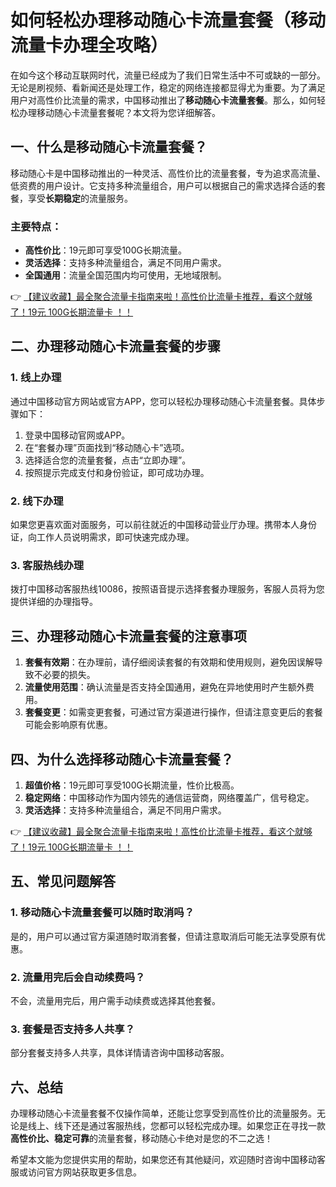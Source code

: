 # 如何轻松办理移动随心卡流量套餐（移动流量卡办理全攻略）

在如今这个移动互联网时代，流量已经成为了我们日常生活中不可或缺的一部分。无论是刷视频、看新闻还是处理工作，稳定的网络连接都显得尤为重要。为了满足用户对高性价比流量的需求，中国移动推出了**移动随心卡流量套餐**。那么，如何轻松办理移动随心卡流量套餐呢？本文将为您详细解答。

## 一、什么是移动随心卡流量套餐？

移动随心卡是中国移动推出的一种灵活、高性价比的流量套餐，专为追求高流量、低资费的用户设计。它支持多种流量组合，用户可以根据自己的需求选择合适的套餐，享受**长期稳定**的流量服务。

### 主要特点：
- **高性价比**：19元即可享受100G长期流量。
- **灵活选择**：支持多种流量组合，满足不同用户需求。
- **全国通用**：流量全国范围内均可使用，无地域限制。

👉 [【建议收藏】最全聚合流量卡指南来啦！高性价比流量卡推荐，看这个就够了！19元 100G长期流量卡 ！！](https://bit.ly/Liuliangka)

## 二、办理移动随心卡流量套餐的步骤

### 1. 线上办理
通过中国移动官方网站或官方APP，您可以轻松办理移动随心卡流量套餐。具体步骤如下：
1. 登录中国移动官网或APP。
2. 在“套餐办理”页面找到“移动随心卡”选项。
3. 选择适合您的流量套餐，点击“立即办理”。
4. 按照提示完成支付和身份验证，即可成功办理。

### 2. 线下办理
如果您更喜欢面对面服务，可以前往就近的中国移动营业厅办理。携带本人身份证，向工作人员说明需求，即可快速完成办理。

### 3. 客服热线办理
拨打中国移动客服热线10086，按照语音提示选择套餐办理服务，客服人员将为您提供详细的办理指导。

## 三、办理移动随心卡流量套餐的注意事项

1. **套餐有效期**：在办理前，请仔细阅读套餐的有效期和使用规则，避免因误解导致不必要的损失。
2. **流量使用范围**：确认流量是否支持全国通用，避免在异地使用时产生额外费用。
3. **套餐变更**：如需变更套餐，可通过官方渠道进行操作，但请注意变更后的套餐可能会影响原有优惠。

## 四、为什么选择移动随心卡流量套餐？

1. **超值价格**：19元即可享受100G长期流量，性价比极高。
2. **稳定网络**：中国移动作为国内领先的通信运营商，网络覆盖广，信号稳定。
3. **灵活选择**：支持多种流量组合，满足不同用户需求。

👉 [【建议收藏】最全聚合流量卡指南来啦！高性价比流量卡推荐，看这个就够了！19元 100G长期流量卡 ！！](https://bit.ly/Liuliangka)

## 五、常见问题解答

### 1. 移动随心卡流量套餐可以随时取消吗？
是的，用户可以通过官方渠道随时取消套餐，但请注意取消后可能无法享受原有优惠。

### 2. 流量用完后会自动续费吗？
不会，流量用完后，用户需手动续费或选择其他套餐。

### 3. 套餐是否支持多人共享？
部分套餐支持多人共享，具体详情请咨询中国移动客服。

## 六、总结

办理移动随心卡流量套餐不仅操作简单，还能让您享受到高性价比的流量服务。无论是线上、线下还是通过客服热线，您都可以轻松完成办理。如果您正在寻找一款**高性价比、稳定可靠**的流量套餐，移动随心卡绝对是您的不二之选！

希望本文能为您提供实用的帮助，如果您还有其他疑问，欢迎随时咨询中国移动客服或访问官方网站获取更多信息。